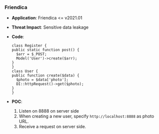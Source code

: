 ### Friendica

- **Application**: Friendica <= v2021.01

- **Threat Impact**: Sensitive data leakage

- **Code**: 

  ```
  class Register {
  public static function post() {
    $arr = $_POST;
    Model('User')->create($arr);
  }
  }
  class User {
  public function create($data) {
    $photo = $data['photo'];
    DI::httpRequest()->get($photo);
  }
  }
  ```

- **POC**:

  1. Listen on 8888 on server side
  1. When creating a new user, specify `http://localhost:8888` as photo URL.
  1. Receive a request on server side. 

